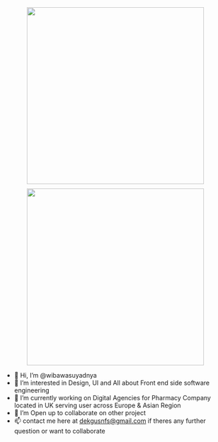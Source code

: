 <div style="display: flex; justify-content: center; align-items: center; gap: 10px; flex-wrap: wrap;">
<img width=400 src='https://github-readme-streak-stats.herokuapp.com/?user=wibawasuyadnya&theme=vue-dark&hide_border=true' />
<img width=400 src='https://github-readme-stats.vercel.app/api/top-langs/?username=wibawasuyadnya&theme=vue-dark&show_icons=true&hide_border=true&layout=compact' />
</div>

- 👋 Hi, I’m @wibawasuyadnya
- 👀 I’m interested in Design, UI and All about Front end side software engineering
- 🌱 I’m currently working on Digital Agencies for Pharmacy Company located in UK serving user across Europe & Asian Region
- 💞️ I’m Open up to collaborate on other project
- 📫 contact me here at <a target="_blank" href="mailto:dekgusnfs@gmail.com"> dekgusnfs@gmail.com </a> if theres any further question or want to collaborate

<!---
wibawasuyadnya/wibawasuyadnya is a ✨ special ✨ repository because its `README.md` (this file) appears on your GitHub profile.
You can click the Preview link to take a look at your changes.
--->

  
